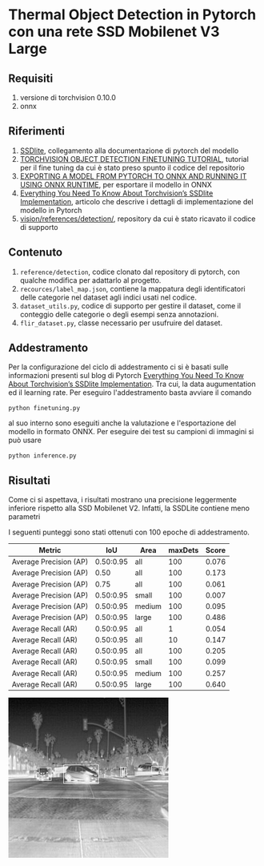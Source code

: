 # Thermal Object Detection in Pytorch con una rete SSD Mobilenet V3 Large

## Requisiti
1. versione di torchvision 0.10.0
2. onnx 

## Riferimenti
1. [SSDlite](https://pytorch.org/vision/stable/models.html#id38), collegamento alla documentazione di pytorch del modello
2. [TORCHVISION OBJECT DETECTION FINETUNING TUTORIAL](https://pytorch.org/tutorials/intermediate/torchvision_tutorial.html?highlight=transfer%20learning), tutorial per il fine tuning da cui è stato preso spunto il codice del repositorio
3. [EXPORTING A MODEL FROM PYTORCH TO ONNX AND RUNNING IT USING ONNX RUNTIME](https://pytorch.org/tutorials/advanced/super_resolution_with_onnxruntime.html), per esportare il modello in ONNX
4. [Everything You Need To Know About Torchvision’s SSDlite Implementation](https://pytorch.org/blog/torchvision-ssdlite-implementation/), articolo che descrive i dettagli di implementazione del modello in Pytorch
5. [vision/references/detection/](https://github.com/pytorch/vision/tree/master/references/detection), repository da cui è stato ricavato il codice di supporto

## Contenuto
1. <code>reference/detection</code>, codice clonato dal repository di pytorch, con qualche modifica per adattarlo al progetto.
2. <code>recources/label_map.json</code>, contiene la mappatura degli identificatori delle categorie nel dataset agli indici usati nel codice.
3. <code>dataset_utils.py</code>, codice di supporto per gestire il dataset, come il conteggio delle categorie o degli esempi senza annotazioni.
4. <code>flir_dataset.py</code>, classe necessario per usufruire del dataset.

## Addestramento 
Per la configurazione del ciclo di addestramento ci si è basati sulle informazioni presenti sul blog di Pytorch [Everything You Need To Know About Torchvision’s SSDlite Implementation](https://pytorch.org/blog/torchvision-ssdlite-implementation/). Tra cui, la data augumentation ed il learning rate.
Per eseguiro l'addestramento basta avviare il comando
    
    python finetuning.py

al suo interno sono eseguiti anche la valutazione e l'esportazione del modello in formato ONNX.
Per eseguire dei test su campioni di immagini si può usare

    python inference.py

## Risultati
Come ci si aspettava, i risultati mostrano una precisione leggermente inferiore rispetto alla SSD Mobilenet V2. Infatti, la SSDLite contiene meno parametri 

I seguenti punteggi sono stati ottenuti con 100 epoche di addestramento.

|Metric|IoU|Area|maxDets|Score|
|------|---|----|-------|-----|
|Average Precision  (AP)|0.50:0.95|all|100|0.076|
|Average Precision  (AP)|0.50|all|100|0.173|
|Average Precision  (AP)|0.75|all|100|0.061|
|Average Precision  (AP)|0.50:0.95|small|100|0.007|
|Average Precision  (AP)|0.50:0.95|medium|100|0.095|
|Average Precision  (AP)|0.50:0.95|large|100|0.486|
|Average Recall     (AR)|0.50:0.95 |all|1|0.054|
|Average Recall     (AR)|0.50:0.95 |all|10|0.147|
|Average Recall     (AR)|0.50:0.95 |all|100|0.205
|Average Recall     (AR)|0.50:0.95 |small|100|0.099|
|Average Recall     (AR)|0.50:0.95 |medium|100|0.257|
|Average Recall     (AR)|0.50:0.95 |large|100|0.640|

![res](out/inference_result.jpeg)
